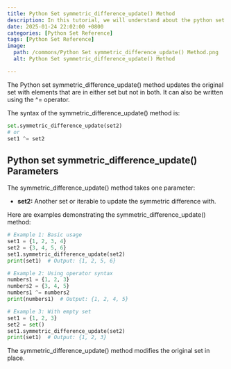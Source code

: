 ```yaml
---
title: Python Set symmetric_difference_update() Method 
description: In this tutorial, we will understand about the python set symmetric_difference_update() method and its uses.
date: 2025-01-24 22:02:00 +0800
categories: [Python Set Reference]
tags: [Python Set Reference]
image:
  path: /commons/Python Set symmetric_difference_update() Method.png
  alt: Python Set symmetric_difference_update() Method 

---
```


The Python set symmetric_difference_update() method updates the original set with elements that are in either set but not in both. It can also be written using the ^= operator.

The syntax of the symmetric_difference_update() method is:

```python
set.symmetric_difference_update(set2)
# or
set1 ^= set2
```

<script type="text/javascript">
	atOptions = {
		'key' : '98858c4e91885e00ea9926beee01c03e',
		'format' : 'iframe',
		'height' : 90,
		'width' : 728,
		'params' : {}
	};
</script>
<script type="text/javascript" src="//www.highperformanceformat.com/98858c4e91885e00ea9926beee01c03e/invoke.js"></script>
## Python set symmetric_difference_update() Parameters

<script type="text/javascript">
	atOptions = {
		'key' : '98858c4e91885e00ea9926beee01c03e',
		'format' : 'iframe',
		'height' : 90,
		'width' : 728,
		'params' : {}
	};
</script>
<script type="text/javascript" src="//www.highperformanceformat.com/98858c4e91885e00ea9926beee01c03e/invoke.js"></script>
The symmetric_difference_update() method takes one parameter:

<script type="text/javascript">
	atOptions = {
		'key' : '98858c4e91885e00ea9926beee01c03e',
		'format' : 'iframe',
		'height' : 90,
		'width' : 728,
		'params' : {}
	};
</script>
<script type="text/javascript" src="//www.highperformanceformat.com/98858c4e91885e00ea9926beee01c03e/invoke.js"></script>
* **set2:** Another set or iterable to update the symmetric difference with.

Here are examples demonstrating the symmetric_difference_update() method:

```python
# Example 1: Basic usage
set1 = {1, 2, 3, 4}
set2 = {3, 4, 5, 6}
set1.symmetric_difference_update(set2)
print(set1)  # Output: {1, 2, 5, 6}

# Example 2: Using operator syntax
numbers1 = {1, 2, 3}
numbers2 = {3, 4, 5}
numbers1 ^= numbers2
print(numbers1)  # Output: {1, 2, 4, 5}

# Example 3: With empty set
set1 = {1, 2, 3}
set2 = set()
set1.symmetric_difference_update(set2)
print(set1)  # Output: {1, 2, 3}
```

The symmetric_difference_update() method modifies the original set in place.